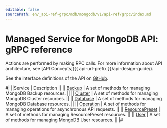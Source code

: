 ```yaml
---
editable: false
sourcePath: en/_api-ref-grpc/mdb/mongodb/v1/api-ref/grpc/index.md
---
```


# Managed Service for MongoDB API: gRPC reference

Actions are performed by making RPC calls. For more information about API architecture, see [API Concepts]({{ api-url-prefix }}/api-design-guide/).

See the interface definitions of the API on [GitHub](https://github.com/yandex-cloud/cloudapi).

#|
||Service | Description ||
|| [Backup](Backup/index.md) | A set of methods for managing MongoDB Backup resources. ||
|| [Cluster](Cluster/index.md) | A set of methods for managing MongoDB Cluster resources. ||
|| [Database](Database/index.md) | A set of methods for managing MongoDB Database resources. ||
|| [Operation](Operation/index.md) | A set of methods for managing operations for asynchronous API requests. ||
|| [ResourcePreset](ResourcePreset/index.md) | A set of methods for managing ResourcePreset resources. ||
|| [User](User/index.md) | A set of methods for managing MongoDB User resources. ||
|#